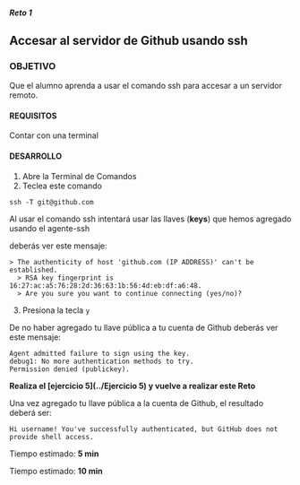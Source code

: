 ##### Reto 1
## Accesar al servidor de Github usando ssh 

### OBJETIVO

Que el alumno aprenda a usar el comando ssh para accesar a un servidor remoto.

#### REQUISITOS

Contar con una terminal

#### DESARROLLO

1. Abre la Terminal de Comandos
2. Teclea este comando 

```
ssh -T git@github.com
```

Al usar el comando ssh intentará usar las llaves (__keys__) que hemos agregado usando el agente-ssh

deberás ver este mensaje:

```
> The authenticity of host 'github.com (IP ADDRESS)' can't be established.
  > RSA key fingerprint is 16:27:ac:a5:76:28:2d:36:63:1b:56:4d:eb:df:a6:48.
  > Are you sure you want to continue connecting (yes/no)?
```

3. Presiona la tecla `y`

De no haber agregado tu llave pública a tu cuenta de Github deberás ver este mensaje:

```
Agent admitted failure to sign using the key.
debug1: No more authentication methods to try.
Permission denied (publickey).
```

**Realiza el [ejercicio 5](../Ejercicio 5) y vuelve a realizar este Reto**

Una vez agregado tu llave pública a la cuenta de Github, el resultado deberá ser:

```
Hi username! You've successfully authenticated, but GitHub does not provide shell access.
```

Tiempo estimado: **5 min**



Tiempo estimado: **10 min**